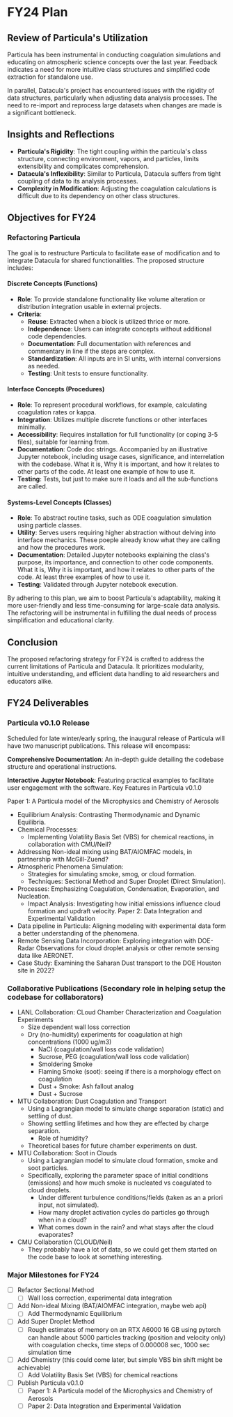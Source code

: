 # FY24 Plan

## Review of Particula's Utilization

Particula has been instrumental in conducting coagulation simulations and educating on atmospheric science concepts over the last year. Feedback indicates a need for more intuitive class structures and simplified code extraction for standalone use.

In parallel, Datacula's project has encountered issues with the rigidity of data structures, particularly when adjusting data analysis processes. The need to re-import and reprocess large datasets when changes are made is a significant bottleneck.

## Insights and Reflections

- **Particula's Rigidity**: The tight coupling within the particula's class structure, connecting environment, vapors, and particles, limits extensibility and complicates comprehension.
- **Datacula's Inflexibility**: Similar to Particula, Datacula suffers from tight coupling of data to its analysis processes.
- **Complexity in Modification**: Adjusting the coagulation calculations is difficult due to its dependency on other class structures.

## Objectives for FY24

### Refactoring Particula

The goal is to restructure Particula to facilitate ease of modification and to integrate Datacula for shared functionalities. The proposed structure includes:

#### Discrete Concepts (Functions)

- **Role**: To provide standalone functionality like volume alteration or distribution integration usable in external projects.
- **Criteria**:
  - **Reuse**: Extracted when a block is utilized thrice or more.
  - **Independence**: Users can integrate concepts without additional code dependencies.
  - **Documentation**: Full documentation with references and commentary in line if the steps are complex.
  - **Standardization**: All inputs are in SI units, with internal conversions as needed.
  - **Testing**: Unit tests to ensure functionality.

#### Interface Concepts (Procedures)

- **Role**: To represent procedural workflows, for example, calculating coagulation rates or kappa.
- **Integration**: Utilizes multiple discrete functions or other interfaces minimally.
- **Accessibility**: Requires installation for full functionality (or coping 3-5 files), suitable for learning from.
- **Documentation**: Code doc strings. Accompanied by an illustrative Jupyter notebook, including usage cases, significance, and interrelation with the codebase. What it is, Why it is important, and how it relates to other parts of the code. At least one example of how to use it.
- **Testing**: Tests, but just to make sure it loads and all the sub-functions are called.

#### Systems-Level Concepts (Classes)

- **Role**: To abstract routine tasks, such as ODE coagulation simulation using particle classes.
- **Utility**: Serves users requiring higher abstraction without delving into interface mechanics. These poeple already know what they are calling and how the procedures work.
- **Documentation**: Detailed Jupyter notebooks explaining the class's purpose, its importance, and connection to other code components. What it is, Why it is important, and how it relates to other parts of the code. At least three examples of how to use it.
- **Testing**: Validated through Jupyter notebook execution.

By adhering to this plan, we aim to boost Particula's adaptability, making it more user-friendly and less time-consuming for large-scale data analysis. The refactoring will be instrumental in fulfilling the dual needs of process simplification and educational clarity.

## Conclusion

The proposed refactoring strategy for FY24 is crafted to address the current limitations of Particula and Datacula. It prioritizes modularity, intuitive understanding, and efficient data handling to aid researchers and educators alike.

## FY24 Deliverables

### Particula v0.1.0 Release

Scheduled for late winter/early spring, the inaugural release of Particula will have two manuscript publications. This release will encompass:

**Comprehensive Documentation**: An in-depth guide detailing the codebase structure and operational instructions.

**Interactive Jupyter Notebook**: Featuring practical examples to facilitate user engagement with the software.
Key Features in Particula v0.1.0

Paper 1: A Particula model of the Microphysics and Chemistry of Aerosols
- Equilibrium Analysis: Contrasting Thermodynamic and Dynamic Equilibria.
- Chemical Processes:
  - Implementing Volatility Basis Set (VBS) for chemical reactions, in collaboration with CMU/Neil?
- Addressing Non-ideal mixing using BAT/AIOMFAC models, in partnership with McGill-Zuend?
- Atmospheric Phenomena Simulation:
  - Strategies for simulating smoke, smog, or cloud formation.
  - Techniques: Sectional Method and Super Droplet (Direct Simulation).
- Processes: Emphasizing Coagulation, Condensation, Evaporation, and Nucleation.
  - Impact Analysis: Investigating how initial emissions influence cloud formation and updraft velocity.
Paper 2: Data Integration and Experimental Validation
- Data pipeline in Particula: Aligning modeling with experimental data form a better understanding of the phenomena.
- Remote Sensing Data Incorporation: Exploring integration with DOE-Radar Observations for cloud droplet analysis or other remote sensing data like AERONET.
- Case Study: Examining the Saharan Dust transport to the DOE Houston site in 2022?

### Collaborative Publications (Secondary role in helping setup the codebase for collaborators)

- LANL Collaboration: CLoud Chamber Characterization and Coagulation Experiments
  - Size dependent wall loss correction
  - Dry (no-humidity) experiments for coagulation at high concentrations (1000 ug/m3)
    - NaCl (coagulation/wall loss code validation)
    - Sucrose, PEG (coagulation/wall loss code validation)
    - Smoldering Smoke
    - Flaming Smoke (soot): seeing if there is a morphology effect on coagulation
    - Dust + Smoke: Ash fallout analog
    - Dust + Sucrose
- MTU Collaboration: Dust Coagulation and Transport
  - Using a Lagrangian model to simulate charge separation (static) and settling of dust.
  - Showing settling lifetimes and how they are effected by charge separation.
    - Role of humidity?
  - Theoretical bases for future chamber experiments on dust.
- MTU Collaboration: Soot in Clouds
  - Using a Lagrangian model to simulate cloud formation, smoke and soot particles.
  - Specifically, exploring the parameter space of initial conditions (emissions) and how much smoke is nucleated vs coagulated to cloud droplets.
    - Under different turbulence conditions/fields (taken as an a priori input, not simulated).
    - How many droplet activation cycles do particles go through when in a cloud?
    - What comes down in the rain? and what stays after the cloud evaporates?
- CMU Collaboration (CLOUD/Neil)
  - They probably have a lot of data, so we could get them started on the code base to look at something interesting.

### Major Milestones for FY24

- [ ] Refactor Sectional Method
  - [ ] Wall loss correction, experimental data integration
- [ ] Add Non-ideal Mixing (BAT/AIOMFAC integration, maybe web api)
  - [ ] Add Thermodynamic Equilibrium
- [ ] Add Super Droplet Method
  - [ ] Rough estimates of memory on an RTX A6000 16 GB using pytorch can handle about 5000 particles tracking (position and velocity only) with coagulation checks, time steps of 0.000008 sec, 1000 sec simulation time
- [ ] Add Chemistry (this could come later, but simple VBS bin shift might be achievable)
  - [ ] Add Volatility Basis Set (VBS) for chemical reactions
- [ ] Publish Particula v0.1.0
  - [ ] Paper 1: A Particula model of the Microphysics and Chemistry of Aerosols
  - [ ] Paper 2: Data Integration and Experimental Validation
